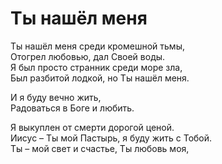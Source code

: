 # Ты нашёл меня
Ты нашёл меня среди кромешной тьмы,  
Отогрел любовью, дал Своей воды.  
Я был просто странник среди море зла,  
Был разбитой лодкой, но Ты нашёл меня.  
  
И я буду вечно жить,  
Радоваться в Боге и любить.  
  
Я выкуплен от смерти дорогой ценой.  
Иисус – Ты мой Пастырь, я буду жить с Тобой.  
Ты – мой свет и счастье, Ты любовь моя,
